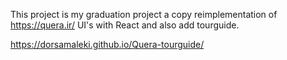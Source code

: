 This project is my graduation project a copy reimplementation of https://quera.ir/ UI's with React and also add tourguide.

https://dorsamaleki.github.io/Quera-tourguide/
